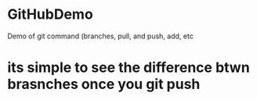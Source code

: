 # GitHubDemo
Demo of git command (branches, pull, and push, add, etc
# its simple to see the difference btwn brasnches once you git push 
